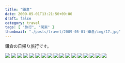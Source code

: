 ```yaml
---
title: "鎌倉"
date: 2009-05-01T13:21:50+09:00
draft: false
category: travel
tags: [ "旅行", "関東" ]
thumbnail: "./posts/travel/2009-05-01-鎌倉/img/17.jpg"
---
```

鎌倉の日帰り旅行です。  

<!--more-->
![](./img/1.jpg)
![](./img/2.jpg)
![](./img/3.jpg)
![](./img/4.jpg)
![](./img/5.jpg)
![](./img/6.jpg)
![](./img/7.jpg)
![](./img/8.jpg)
![](./img/9.jpg)
![](./img/10.jpg)
![](./img/11.jpg)
![](./img/12.jpg)
![](./img/13.jpg)
![](./img/14.jpg)
![](./img/15.jpg)
![](./img/16.jpg)
![](./img/17.jpg)